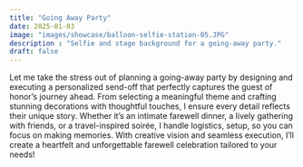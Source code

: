 ```yaml
---
title: "Going Away Party"
date: 2025-01-03
image: "images/showcase/balloon-selfie-station-05.JPG"
description : "Selfie and stage background for a going-away party."
draft: false
---
```


Let me take the stress out of planning a going-away party by designing and executing a personalized send-off that perfectly captures the guest of honor’s journey ahead. From selecting a meaningful theme and crafting stunning decorations with thoughtful touches, I ensure every detail reflects their unique story. Whether it’s an intimate farewell dinner, a lively gathering with friends, or a travel-inspired soirée, I handle logistics, setup, so you can focus on making memories. With creative vision and seamless execution, I’ll create a heartfelt and unforgettable farewell celebration tailored to your needs!